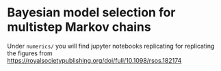 # Bayesian model selection for multistep Markov chains

Under `numerics/` you will find jupyter notebooks replicating for replicating the figures from https://royalsocietypublishing.org/doi/full/10.1098/rsos.182174
